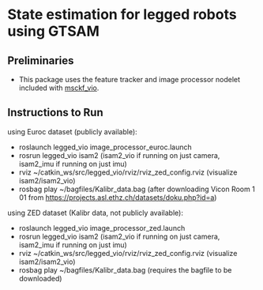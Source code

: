 # State estimation for legged robots using GTSAM

## Preliminaries
* This package uses the feature tracker and image processor nodelet included with [msckf_vio](https://github.com/KumarRobotics/msckf_vio).

## Instructions to Run 

using Euroc dataset (publicly available):
- roslaunch legged_vio image_processor_euroc.launch
- rosrun legged_vio isam2 (isam2_vio if running on just camera, isam2_imu if running on just imu)
- rviz ~/catkin_ws/src/legged_vio/rviz/rviz_zed_config.rviz (visualize isam2/isam2_vio)
- rosbag play ~/bagfiles/Kalibr_data.bag (after downloading Vicon Room 1 01 from https://projects.asl.ethz.ch/datasets/doku.php?id=a)

using ZED dataset (Kalibr data, not publicly available):
- roslaunch legged_vio image_processor_zed.launch
- rosrun legged_vio isam2 (isam2_vio if running on just camera, isam2_imu if running on just imu)
- rviz ~/catkin_ws/src/legged_vio/rviz/rviz_zed_config.rviz (visualize isam2/isam2_vio)
- rosbag play ~/bagfiles/Kalibr_data.bag (requires the bagfile to be downloaded)
